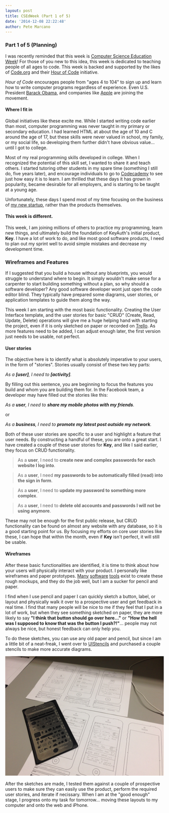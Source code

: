 ```yaml
---
layout: post
title: CSEdWeek (Part 1 of 5)
date: '2014-12-08 22:22:48'
author: Pete Marcano
---
```


### Part 1 of 5 (Planning)
I was recently reminded that this week is [Computer Science Education Week](http://csedweek.org/)! For those of you new to this idea, this week is dedicated to teaching people of all ages to code. This week is backed and supported by the likes of [Code.org](http://code.org) and their [Hour of Code](http://www.hourofcode.com) initiative.

*Hour of Code* encourages people from "ages 4 to 104" to sign up and learn how to write computer programs regardless of experience. Even U.S. President [Barack Obama](http://http://www.whitehouse.gov/blog/2014/12/08/celebrating-computer-science-education-week-kids-code-white-house), and companies like [Apple](http://www.apple.com/retail/code/) are joining the movement.

#### Where I fit in
Global initiatives like these excite me. While I started writing code earlier than most, computer programming was never taught in my primary or secondary education. I had learned HTML at about the age of 10 and C around the age of 17, but these skills were never valued in school, my family, or my social life, so developing them further didn't have obvious value... until I got to college.

Most of my real programming skills developed in college. When I recognized the potential of this skill set, I wanted to share it and teach others. I started tutoring other students in my spare time (something I still do, five years later), and encourage individuals to go to [Codecademy](http://www.codecademy.com/) to see just how easy it is to learn. I am thrilled that these days it has grown in popularity, became desirable for all employers, and is starting to be taught at a young age.

Unfortunately, these days I spend most of my time focusing on the business of [my new startup](http://www.keyauth.com), rather than the products themselves.

#### This week is different.
This week, I am joining millions of others to practice my programming, learn new things, and ultimately build the foundation of KeyAuth's initial product, **Key**. I have a lot of work to do, and like most good software products, I need to plan out my sprint well to avoid simple mistakes and decrease my development time.

### Wireframes and Features
If I suggested that you build a house without any blueprints, you would struggle to understand where to begin. It simply wouldn't make sense for a carpenter to start building something without a plan, so why should a software developer? Any good software developer wont just open the code editor blind. They typically have prepared some diagrams, user stories, or application templates to guide them along the way.

This week I am starting with the most basic functionality. Creating the User Interface template, and the user stories for basic "CRUD" (Create, Read, Update, Delete) operations will give me a huge helping hand with starting the project, even if it is only sketched on paper or recorded on [Trello](http://www.trello.com). As more features need to be added, I can adjust enough later, the first version just needs to be usable, not perfect.

#### User stories
The objective here is to identify what is absolutely imperative to your users, in the form of "stories". Stories usually consist of these two key parts:

*As a **[user]**, I need to **[activity]**.*

By filling out this sentence, you are beginning to focus the features you build and whom you are building them for. In the Facebook team, a developer may have filled out the stories like this:

*As a **user**, I need to **share my mobile photos with my friends**.*

or

*As a **business**, I need to **promote my latest post outside my network**.*

Both of these user stories are specific to a user and highlight a feature that user needs. By constructing a handful of these, you are onto a great start. I have created a couple of these user stories for **Key**, and like I said earlier, they focus on CRUD functionality.

>As a **user**, I need to **create new and complex passwords for each website I log into**.

>As a **user**, I need **my passwords to be automatically filled (read) into the sign in form**.

>As a **user**, I need to **update my password to something more complex**.

>As a **user**, I need to **delete old accounts and passwords I will not be using anymore**.

These may not be enough for the first public release, but CRUD functionality can be found on almost any website with any database, so it is a good starting point for us. By focusing my efforts on core user stories like these, I can hope that within the month, even if **Key** isn't perfect, it will still be usable.

#### Wireframes
After these basic functionalities are identified, it is time to think about how your users will physically interact with your product. I personally like wireframes and paper prototypes. [Many](https://balsamiq.com/) [software](https://www.omnigroup.com/omnigraffle) [tools](http://office.microsoft.com/en-001/visio/) exist to create these rough mockups, and they do the job well, but I am a sucker for pencil and paper.

I find when I use pencil and paper I can quickly sketch a button, label, or layout and physically walk it over to a prospective user and get feedback in real time. I find that many people will be nice to me if they feel that I put in a lot of work, but when they see something sketched on paper, they are more likely to say **"I think that button should go over here..."** or **"How the hell was I supposed to know that was the button I push?!"**... people may not always be nice, but honest feedback can only help you.

To do these sketches, you can use any old paper and pencil, but since I am a little bit of a neat-freak, I went over to [UIStencils](http://www.uistencils.com) and purchased a couple stencils to make more accurate diagrams.

![Sketches](/images/2014-12-08-19-58-20.jpg)

After the sketches are made, I tested them against a couple of prospective users to make sure they can easily use the product, perform the required user stories, and iterate if necissary. When I am at the "good enough" stage, I progress onto my task for tomorrow... moving these layouts to my computer and onto the web and iPhone.
